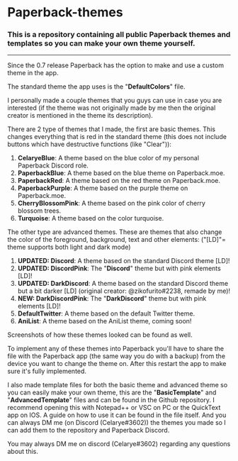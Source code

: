 # Paperback-themes
### This is a repository containing all public Paperback themes and templates so you can make your own theme yourself.

---

Since the 0.7 release Paperback has the option to make and use a custom theme in the app.

The standard theme the app uses is the "**DefaultColors**" file.

I personally made a couple themes that you guys can use in case you are interested (if the theme was not originally made by me then the original creator is mentioned in the theme its description).

There are 2 type of themes that I made, the first are basic themes.
This changes everything that is red in the standard theme (this does not include buttons which have destructive functions (like "Clear")):

1) **CelaryeBlue**: A theme based on the blue color of my personal Paperback Discord role.
2) **PaperbackBlue**: A theme based on the blue theme on Paperback.moe.
3) **PaperbackRed**: A theme based on the red theme on Paperback.moe.
4) **PaperbackPurple**: A theme based on the purple theme on Paperback.moe.
5) **CherryBlossomPink**: A theme based on the pink color of cherry blossom trees.
6) **Turquoise**: A theme based on the color turquoise.

The other type are advanced themes.
These are themes that also change the color of the foreground, background, text and other elements:
("[LD]"= theme supports both light and dark mode)

1) **UPDATED: Discord**: A theme based on the standard Discord theme [LD]!
2) **UPDATED: DiscordPink**: The "**Discord**" theme but with pink elements [LD]!
3) **UPDATED: DarkDiscord**: A theme based on the standard Discord theme but a bit darker [LD] (original creator: @zikofurito#2238, remade by me)!
4) **NEW: DarkDiscordPink**: The "**DarkDiscord**" theme but with pink elements [LD]!
5) **DefaultTwitter**: A theme based on the default Twitter theme.
6) **AniList**: A theme based on the AniList theme, coming soon!

Screenshots of how these themes looked can be found as well.

To implement any of these themes into Paperback you'll have to share the file with the Paperback app (the same way you do with a backup) from the device you want to change the theme on. After this restart the app to make sure it's fully implemented.

I also made template files for both the basic theme and advanced theme so you can easily make your own theme, this are the "**BasicTemplate**" and "**AdvancedTemplate**" files and can be found in the Github repository. I recommend opening this with Notepad++ or VSC on PC or the QuickText app on IOS. A guide on how to use it can be found in the file itself. And you can always DM me (on Discord (Celarye#3602)) the themes you made so I can add them to the repository and Paperback Discord.

You may always DM me on discord (Celarye#3602) regarding any questions about this.